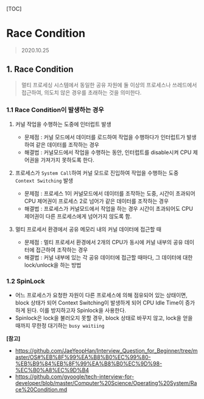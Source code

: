 [TOC]

# Race Condition

> 2020.10.25



## 1.  Race Condition

> 멀티 프로세싱 시스템에서 동일한 공유 자원에 둘 이상의 프로세스나 쓰레드에서 접근하여, 의도치 않은 경우를 초래하는 것을 의미한다.





### 1.1 Race Condition이 발생하는 경우

1. 커널 작업을 수행하는 도중에 인터럽트 발생

   - 문제점 : 커널 모드에서 데이터를 로드하여 작업을 수행하다가 인터럽트가 발생하여 같은 데이터를 조작하는 경우
   - 해결법 : 커널모드에서 작업을 수행하는 동안, 인터럽트를 disable시켜 CPU 제어권을 가져가지 못하도록 한다.

2. 프로세스가 `System Call`하여 커널 모드로 진입하여 작업을 수행하는 도중 `Context Switching` 발생

   - 문제점 : 프로세스 1이 커널모드에서 데이터를 조작하는 도중, 시간이 초과되어 CPU 제어권이 프로세스 2로 넘어가 같은 데이터를 조작하는 경우
   - 해결법 : 프로세스가 커널모드에서 작업을 하는 경우 시간이 초과되어도 CPU 제어권이 다른 프로세스에게 넘어가지 않도록 함.

3. 멀티 프로세서 환경에서 공유 메모리 내의 커널 데이터에 접근할 때

   - 문제점 : 멀티 프로세서 환경에서 2개의 CPU가 동시에 커널 내부의 공유 데이터에 접근하여 조작하는 경우
   - 해결법 : 커널 내부에 있는 각 공유 데이터에 접근할 때마다, 그 데이터에 대한 lock/unlock을 하는 방법

   

### 1.2 SpinLock

- 어느 프로세스가 요청한 자원이 다른 프로세스에 의해 점유되어 있는 상태이면, block 상태가 되어 Context Switching이 발생하게 되어 CPU Idle Time이 증가하게 된다. 이를 방지하고자 Spinlock을 사용한다.
- Spinlock은 lock을 불러오지 못할 경우, block 상태로 바꾸지 않고, lock을 얻을 때까지 무한정 대기하는 `busy waitiing`



**[참고]**

- https://github.com/JaeYeopHan/Interview_Question_for_Beginner/tree/master/OS#%EB%8F%99%EA%B8%B0%EC%99%80-%EB%B9%84%EB%8F%99%EA%B8%B0%EC%9D%98-%EC%B0%A8%EC%9D%B4
- https://github.com/gyoogle/tech-interview-for-developer/blob/master/Computer%20Science/Operating%20System/Race%20Condition.md

